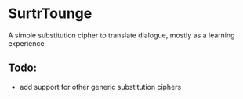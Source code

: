 # SurtrTounge
A simple substitution cipher to translate dialogue, mostly as a learning experience
## Todo:
- add support for other generic substitution ciphers
